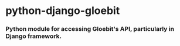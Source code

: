 python-django-gloebit
=====================

### Python module for accessing Gloebit's API, particularly in Django framework.

